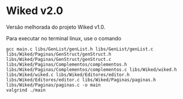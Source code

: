 # Wiked v2.0

Versão melhorada do projeto Wiked v1.0.

Para executar no terminal linux, use o comando

```linux
gcc main.c libs/GenList/genList.h libs/GenList/genList.c libs/Wiked/Paginas/GenStruct/genStruct.h libs/Wiked/Paginas/GenStruct/genStruct.c libs/Wiked/Paginas/Complementos/complementos.h libs/Wiked/Paginas/Complementos/complementos.c libs/Wiked/wiked.h libs/Wiked/wiked.c libs/Wiked/Editores/editor.h libs/Wiked/Editores/editor.c libs/Wiked/Paginas/paginas.h libs/Wiked/Paginas/paginas.c -o main
valgrind ./main
```
